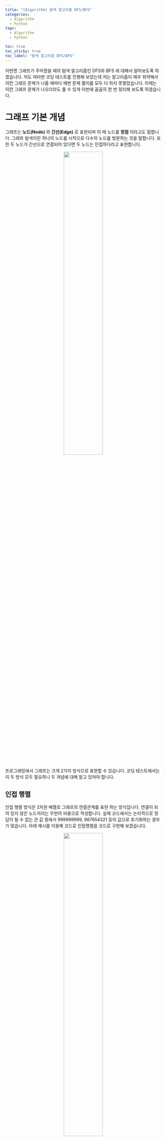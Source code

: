 ```yaml
---
title: "[Algorithm] 탐색 알고리즘 DFS/BFS"
categories:
  - Algorithm
  - Python
tags:
  - Algorithm
  - Python

toc: true
toc_sticky: true
toc_label: "탐색 알고리즘 DFS/BFS"
---
```


이번엔 그래프가 주어졌을 때의 탐색 알고리즘인 DFS와 BFS 에 대해서 알아보도록 하겠습니다. 저도 여러번 코딩 테스트를 진행해 보았는데 저는 알고리즘이 매우 취약해서 이런 그래프 문제가 나올 때마다 매번 문제 풀이를 모두 다 하지 못했었습니다. 이제는 이런 그래프 문제가 나오더라도 풀 수 있게 이번에 꼼꼼히 한 번 정리해 보도록 하겠습니다.

# 그래프 기본 개념

그래프는 **노드(Node)** 와 **간선(Edge)** 로 표현되며 이 때 노드를 **정점** 이라고도 말합니다. 그래프 탐색이란 하나의 노드를 시작으로 다수의 노드를 방문하는 것을 말합니다. 또한 두 노드가 간선으로 연결되어 있다면 두 노드는 인접하다라고 표현합니다.

<div align="center">
<img src="/assets/images/algorithm/3/graph.png" width="50%" hegiht="40%">
</div>

<br>

프로그래밍에서 그래프는 크게 2가지 방식으로 표현할 수 있습니다. 코딩 테스트에서는 이 두 방식 모두 필요하니 두 개념에 대해 알고 있어야 합니다.

## 인접 행렬

인접 행렬 방식은 2차원 배열로 그래프의 연결관계를 표현 하는 방식입니다. 연결이 되어 있지 않은 노드끼리는 무한의 비용으로 작성합니다. 실제 코드에서는 논리적으로 정답이 될 수 없는 큰 값 중에서 999999999, 987654321 등의 값으로 초기화하는 경우가 많습니다. 아래 예시를 이용해 코드로 인접행렬을 코드로 구현해 보겠습니다.

<div align="center">
<img src="/assets/images/algorithm/3/graph_ex_1.png" width="50%" hegiht="40%">
</div>

<br>

```python
INF = 99999999 # 무한 비용 선언

# 2 차원 리스트를 이용해 인접 행렬 표현

graph = [
  [0, 7, 5],
  [7, 0, INF]
  [5, INF, 0]

]
```

<br>

## 인접 리스트

인접 리스트 방식에서는 다음 그림처럼 모든 노드에 연결된 노드에 대한 정보를 차례대로 연결하여 저장합니다.

<div align="center">
<img src="/assets/images/algorithm/3/adjacency_list.png" width="50%" hegiht="40%">
</div>

<br>

인접 리스트는 연결 리스트라는 자료구조를 이용해 구현하는데, C++ 나 자바와 같은 프로그래밍 언어에서는 별도록 연결 리스트 기능을 위한 표준 라이브러리를 제공합니다. 반면에 파이썬은 기본 자료형인 리스트 자료형이 append()와 메소드를 제공하므로, 전통적인 프로그래밍 언어에서의 배열과 연결 리스트의 기능을 모두 기본으로 제공합니다. 파이썬으로 인접 리스트를 이용해 그래프를 표현하고자 할 때에도 단순히 2차원 리스트를 이용하면 된다는 점만 기억하시면 됩니다. 다음 예제는 그래프를 인접 리스트 방식으로 처리할 때 데이터를 초기화한 코드입니다. 

```python
# 행이 3개인 2차원 리스트로 인접 리스트 표현
graph = [[] for _ in range(3)]

# 노드 0에 연결된 노드 정보 저장(노드, 거리)
graph[0].append((1, 7))
graph[0].append((2, 5))

# 노드 1에 연결된 노드 정보 저장(노드, 거리)
graph[1].append((0, 7))

# 노드 2에 연결된 노드 정보 저장(노드, 거리)
graph[2].append((0, 5))

print(graph)
```

```
콘솔 출력
[[(1, 7), (2, 5)], [(0, 7)], [(0, 5)]]
```

인접 행렬과 인접 리스트에는 어떤 차이가 있을까요? 코딩 테스트를 위해 공부하는 것이므로 메모리와 속도 측면에서 살펴보도록 하겠습니다. 메모리 측면에서 보자면 인접 행렬 방식은 모든 관계를 저장하므로 노드 개수가 많을수록 메모리가 불필요하게 낭비됩니다. 반면에 인접 리스트 방식은 연결된 정보만을 저장하기 때문에 메모리를 효율적으로 사용합니다. 하지만 인접 리스트 방식은 인접 행렬 방식에 비해 특정한 두 노드가 연결되어 있는지에 대한 정보를 얻는 속도가 느립니다. 인접 리스트 방식에서는 연결된 데이터를 하나씩 확인해야 하기 때문입니다.   
예를 들어 노드 0과 노드 1이 연결되어 있는지 확인해보도록 하겠습니다. 인접 행렬 방식에서는 graph[0][1]만 확인하면 됩니다. 반면 인접 리스트 방식에서는 노드 0에 대한 인접 리스트를 앞에서부터 차례대로 확인해야 합니다. 그러므로 특정한 노드의 연결된 모든 인접 노드를 순회해야 하는 경우, 인접 리스트 바익이 인접 행렬 방식에 비해 메모리 공간의 낭비가 적습니다.

# DFS

DFS는 Depth-Frist Search 의 약자로 깊이 우선 탐색이라고도 부르며, 그래프에서 깊은 부분을 우선적으로 탐색하는 알고리즘입니다. DFS 탐색 알고리즘은 특정한 경로로 탐색하다가 특정한 상황에서 최대한 깊숙이 들어가서 노드를 방문한 후, 다시 돌아가 다른 경로로 탐색하는 알고리즘입니다. DFS는 스택을 이용하며 구체적인 동작과정은 다음과 같습니다.

1. 탐색 시작 노드를 스택에 삽입하고 방문처리를 한다.
2. 스택의 최상단 노드에 방문하지 않은 인접 노드가 있으면 그 인접 노드를 스택에 넣고 방문 처리를 한다. 방문하지 않은 인접 노드가 없으면 스택에서 최상단 노드를 꺼낸다.
3. 2 번의 과정을 더 이상 수행할 수 없을 때까지 반복한다.

직관적인 이해를 위해 그림을 이용해 설명을 진행하도록 하겠습니다. 그리고 일반적으로 인접한 노드 중에서 방문하지 않은 노드가 여러 개 있으면 번호가 낮은 순서부터 처리합니다.

<div align="center">
<img src="/assets/images/algorithm/3/graph_ex_2.png" width="50%" hegiht="40%">
</div>

<br>

방문 처리된 노드는 회색으로, 현재 처리하는 스택의 최상단 노드는 하늘색으로 표현했습니다.

step 1. 시작 노드인 `1` 을 스택에 삽입하고 방문 처리를 한다.

<div align="center">
<img src="/assets/images/algorithm/3/dfs1.png" width="50%" hegiht="40%">
</div>

<br>

step 2. 스택의 최상단 노드인 `1`에 방문하지 않은 인접 노드 `2`, `3`, `8`이 있다. 이 중에서 가장 작은 노드인 `2`를 스택에 넣고 방문 처리를 한다.

<div align="center">
<img src="/assets/images/algorithm/3/dfs2.png" width="50%" hegiht="40%">
</div>

<br>

step 3. 스택의 최상단 노드인 `2`에 방문하지 않은 인접 노드 `7`이 있다. 따라서 `7`번 노드를 스택에 넣고 방문처리를 한다.

<div align="center">
<img src="/assets/images/algorithm/3/dfs3.png" width="50%" hegiht="40%">
</div>

<br>

step 4. 스택의 최상단 노드인 `7`에 방문하지 않은 인접 노드 `6`과 `8`이 있다. 이 중에서 가장 작은 노드인 `6`을 스택에 넣고 방문 처리를 한다.

<div align="center">
<img src="/assets/images/algorithm/3/dfs4.png" width="50%" hegiht="40%">
</div>

<br>

step 5. 스택의 최상단 노드인 `6`에 방문하지 않은 인접 노드가 없다. 따라서 스택에서 `6`번 노드를 꺼낸다.

<div align="center">
<img src="/assets/images/algorithm/3/dfs5.png" width="50%" hegiht="40%">
</div>

<br>

step 6. 스택의 최상단 노드인 `7`에 방문하지 않은 인접 노드 `8`이 있다. 따라서 `8`번 노드를 스택에 넣고 방문 처리를 한다.

<div align="center">
<img src="/assets/images/algorithm/3/dfs6.png" width="50%" hegiht="40%">
</div>

<br>

step 7. 스택의 최상단 노드인 `8`에 방문하지 않은 인접 노드가 없다. 따라서 스택에서 8번 노드를 꺼낸다.

<div align="center">
<img src="/assets/images/algorithm/3/dfs7.png" width="50%" hegiht="40%">
</div>

<br>

step 8. 스택의 최상단 노드인 `7`에 방문하지 않은 인접 노드가 없다. 따라서 스택에서 `7`번 노드를 꺼낸다.

<div align="center">
<img src="/assets/images/algorithm/3/dfs8.png" width="50%" hegiht="40%">
</div>

<br>

step 9. 스택의 최상단 노드인 `2`에 방문하지 않은 인접 노드가 없다. 따라서 스택에서 `2`번 노드를 꺼낸다.

<div align="center">
<img src="/assets/images/algorithm/3/dfs9.png" width="50%" hegiht="40%">
</div>

<br>

step 10. 스택의 최상단 노드인 `1`에 방문하지 않은 인접 노드 `3`을 스택에 넣고 방문 처리한다.

<div align="center">
<img src="/assets/images/algorithm/3/dfs10.png" width="50%" hegiht="40%">
</div>

<br>

step 11. 스택의 최상단 노드인 `3`에 방문하지 않은 인접 노드 `4`와 `5`가 있다. 이 중에서 가장 작은 노드인 `4`를 스택에 넣고 방문 처리를 한다.

<div align="center">
<img src="/assets/images/algorithm/3/dfs11.png" width="50%" hegiht="40%">
</div>

<br>

step 12. 스택의 최상단 노드인 `4`에 방문하지 않은 인접 노드 `5`가 있다. 따라서 `5`번 노드를 스태에 넣고 방문 처리를 한다.

<div align="center">
<img src="/assets/images/algorithm/3/dfs12.png" width="50%" hegiht="40%">
</div>

<br>

step 13. 남아 있는 노드에 방문하지 않은 인접 노드가 없다. 따라서 모든 노드를 차례대로 꺼내면 다음과 같다.

<div align="center">
<img src="/assets/images/algorithm/3/dfs13.png" width="50%" hegiht="40%">
</div>

<br>

결과적으로 노드의 탐색 순서(스택에 들어간 순서)는 다음과 같습니다.   
1->2->7->6->8->3->4->5   
깊이 우선 탐색 알고리즘인 DFS는 스택의 자료구조에 기초한다는 점에서 구현이 간단합니다. 실제로는 스택을 쓰지 않아도 되며 탐색을 수행함에 있어서 데이터의 개수가 N 개인 경우 O(N)의 시간이 소요된다는 특징이 있습니다. 스택을 이용한 DFS 예제 코드는 다음과 같습니다.

```python
def dfs_stack(graph, start, visited):

    stack = [] # 스택으로 사용할 리스트
    print(start, end=" ") # 첫 시작은 출력
    stack.append(start) # 스택에 삽입
    visited[start] = True # visited 리스트에서 해당 인덱스의 값을 True 로 변경

    while stack: # stack 이 완전히 빌 때까지 반복

        current = stack[-1] # 현재 방문 중인 노드
        visited_count = 0 # 현재 방문 중인 노드의 인접 노드들이 모두 방문 되었는지 체크하기 위한 변수

        for i in graph[current]: # 현재 위치의 노드의 인접 노드들을 체크
            if not visited[i]: # 만약 방문하지 않은 노드라면 출력하고, 스택에 삽입하고, 방문 체크 그리고 루프 탈출
                print(i, end =" ")
                stack.append(i)
                visited[i] = True
                break
            else: # 방문을 했다면 visited_count 하나 증가
                visited_count += 1

        if visited_count == len(graph[current]): # visited_count 와 현재 방문 중인 노드의 인접 노드들 중 방문한 노드들의 개수와 같다면 stack 에서 pop 을 진행
            stack.pop()

graph = [
    [],
    [2, 3, 8],
    [1, 7],
    [1, 4, 5],
    [3, 5],
    [3, 4],
    [7],
    [2, 6, 8],
    [1, 7],
]

visited = [False] * 9
dfs_stack(graph, 1, visited)
```

다만 스택을 이용한 DFS 알고리즘은 인접 노드들의 숫자가 정렬 되지 않을 경우 출력이 달라질 수 있습니다. 그리고 DFS는 스택을 이용하는 알고리즘이기 때문에 실제 구현은 재귀 함수를 이용했을 때 매우 간결하게 구현할 수 있으며 인접 노드들의 정렬에 상관없이 출력이 일정합니다. 재귀 함수를 이용한 예제 소스코드는 다음과 같습니다.

```python
"""
DFS 예제

1->2->7->6->8->3->4->5 로 출력되는 그래프를 예제로 함
본 코드에서는 각 노드를 배열의 인덱스에 맞추기 위해 1을 빼준 것이 아닌 노드 번호 그대로를 사용
그렇기 때문에 노드가 8개 임에도 불구하고 사용된 배열들의 크기가 9로 사용
"""

# DFS 메서드 정의
def dfs(graph, v, visited):
    # 현재 노드를 방문 처리하고 출력
    visited[v] = True
    print(v, end = ' ')

    #현재 노드와 연결된 다른 노드를 재귀적으로 방문
    for i in graph[v]:
        if not visited[i]:
            dfs(graph, i, visited)

# 각 노드가 연결된 정보를 리스트 자료형으로 표현(2차원 리스트)
graph = [
    [],
    [2, 3, 8],
    [1, 7],
    [1, 4, 5],
    [3, 5],
    [3, 4],
    [7],
    [2, 6, 8],
    [1, 7],
]

# 각 노드가 방문된 정보를 리스트 자료형으로 표현 (1차원 리스트)
visited = [False] * 9

# 정의된 DFS 함수 호출
dfs(graph, 1, visited)
```

```
콘솔 출력
1 2 7 6 8 3 4 5
```

위 예제에서는 인접 리스트를 이용했습니다. 앞으로 DFS 와 관련된 문제는 위 예제코드를 기반으로 문제 풀이를 할 것이기 때문에 왠만하면 암기를 해두는 것이 좋습니다.

<br>

# BFS 

BFS 알고리즘은 너비 우선 탐색이라는 의미를 가집니다. 쉽게 말해 가까운 근처에 있는 노드부터 탐색하는 알고리즘입니다. DFS 는 최대한 멀리 있는 노드를 우선으로 탐색하는 방식으로 동작한다고 했는데 BFS 는 그 반대로 동작합니다. BFS 구현에는 선입선출 방식인 큐 자료구조를 이용합니다. 인접한 노드를 반복적으로 큐에 넣도록 알고리즘을 작성하면 자연스럽게 먼저 들어온 것이 먼저 나가게 되어 가까운 노드부터 탐색을 진행하게 됩니다. BFS 의 동작 방식은 다음과 같습니다.

1. 탐색 시작 노드를 큐에 삽입하고 방문 처리를 한다
2. 큐에서 노드를 꺼내 해당 노드의 인접 노드 중에서 방문하지 않은 노드를 모두 큐에 삽입하고 방문 처리를 한다.
3. 2 번의 과정을 더 이상 수행할 수 없을 때까지 반복한다.

DFS 알고리즘을 설명할 때 사용했던 그래프를 이용해 BFS 도 DFS 와 같이 그림 예제를 통해 설명을 하도록 하겠습니다.

step 1 시작 노드인 `1`을 큐에 삽입하고 방문 처리를 한다. 방문 처리된 노드는 회색으로, 큐에서 꺼내 현재 처리하는 노드는 하늘색으로 표현했다.

<div align="center">
<img src="/assets/images/algorithm/3/bfs1.png" width="50%" hegiht="40%">
</div>

<br>

step 2 큐에서 노드 `1`을 꺼내고 방문하지 않은 인접 노드 `2`, `3`, `8`을 모두 큐에 삽입하고 방문 처리를 한다.

<div align="center">
<img src="/assets/images/algorithm/3/bfs2.png" width="50%" hegiht="40%">
</div>

<br>

step 3 큐에서 노드 `2`를 꺼내고 방문하지 않은 인접 노드 `7`을 큐에 삽입하고 방문 처리를 합니다.

<div align="center">
<img src="/assets/images/algorithm/3/bfs3.png" width="50%" hegiht="40%">
</div>

<br>

step 4 큐에서 노드 `3`을 꺼내고 방문하지 않은 인접 노드 `4`, `5`를 모두 큐에 삽입하고 방문 처리를 합니다.

<div align="center">
<img src="/assets/images/algorithm/3/bfs4.png" width="50%" hegiht="40%">
</div>

<br>

step 5 큐에서 노드 `8`을 꺼내고 방문하지 않은 인접 노드가 없으므로 무시합니다.

<div align="center">
<img src="/assets/images/algorithm/3/bfs5.png" width="50%" hegiht="40%">
</div>

<br>

step 6 큐에서 노드 `7`을 꺼내고 방문하지 않은 인접 노드 `6`을 큐에 삽입하고 방문 처리를 합니다.

<div align="center">
<img src="/assets/images/algorithm/3/bfs6.png" width="50%" hegiht="40%">
</div>

<br>

step 7 남아 있는 노드에 방문하지 않은 인접 노드가 없습니다. 따라서 모든 노드를 차례대로 꺼내면 최종적으로 다음과 같습니다.

<div align="center">
<img src="/assets/images/algorithm/3/bfs7.png" width="50%" hegiht="40%">
</div>

<br>

결과적으로 노드의 탐색 순서는 다음과 같습니다.   
1->2->3->8->7->4->5->6   
BFS 는 큐 자료구조에 기초한다는 점에서 구현이 간단합니다. 실제로 구현함에 있어 앞서 언급한 대로 dqeue 라이브러리를 사용하는 것이 좋으며 탐색을 수행함에 있어 O(N)의 시간이 소요됩니다. 일반적인 경우 실제 수행 시간은 DFS 보다 좋은 편이라는 점까지만 기억해 주시면 될 것 같습니다.

```python
"""
BFS 예제 코드
"""

from collections import deque

# BFS 메서드 정의

def bfs(graph, start, visitied):
    # 큐 구현을 위해 deque 라이브러리 사용
    queue = deque([start])

    # 현재 노드를 방문 처리
    visited[start] = True

    #큐가 빌 때까지 반복
    while queue:
        #큐에서 하나의 원소를 뽑아 출력
        v = queue.popleft()
        print(v, end = ' ')

        # 해당 원소와 연결된, 아직 방문하지 않은 원소들을 큐에 삽입
        for i in graph[v]:
            if not visitied[i]:
                queue.append(i)
                visitied[i]=True

# 각 노드가 연결된 정보를 리스트 자료형으로 표현(2차원 리스트)

graph = [
    [],
    [2, 3, 8],
    [1, 7],
    [1, 4, 5],
    [3, 5],
    [3, 4],
    [7],
    [2, 6, 8],
    [1, 7]
]

# 각 노드가 방문된 정보를 리스트 자료형으로 표현 (1차원 리스트)
visited = [False] * 9

# 정의된 BFS 함수 호출
bfs(graph, 1, visited)
```

```
콘솔 출력
1 2 3 8 7 4 5 6
```

<br>

# 마치며

이번엔 코딩 테스트에서 그래프 문제로 자주 출제되는 DFS와 BFS에 대해서 알아 보았습니다. 사실 제 생각에 코딩 테스트는 개념도 중요하지만 수학 처럼 개념을 익힌 뒤에 실제 문제 풀이를 많이 해보면서 감을 잡아야 한다고 생각합니다. 이번엔 개념만 알아보았고 이후에 코딩 테스트 관련 알고리즘들의 개념을 모두 정리한 뒤 각 알고리즘 별 문제 풀이도 같이 진행하고자 합니다.   
긴 긁 읽어주셔서 감사드리며 잘못된 내용 혹은 궁금하신 내용이 있으시다면 댓글 달아주시기 바랍니다!


